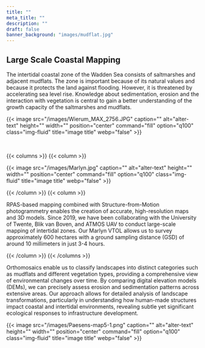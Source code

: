 ```yaml
---
title: ""
meta_title: ""
description: ""
draft: false
banner_background: "images/mudflat.jpg"
---
```

## Large Scale Coastal Mapping
The intertidal coastal zone of the Wadden Sea consists of saltmarshes and adjacent mudflats. The zone is important because of its natural values ​​and because it protects the land against flooding. However, it is threatened by accelerating sea level rise. Knowledge about sedimentation, erosion and the interaction with vegetation is central to gain a better understanding of the growth capacity of the saltmarshes and mudflats.

{{< image src="/images/Wierum_MAX_2756.JPG" caption="" alt="alter-text" height="" width="" position="center" command="fill" option="q100" class="img-fluid" title="image title"  webp="false" >}}

<!-- mudflat_aerial2.png -->

<br>

{{< columns >}}
{{< column >}}

{{< image src="/images/Marlyn.jpg" caption="" alt="alter-text" height="" width="" position="center" command="fill" option="q100" class="img-fluid" title="image title"  webp="false" >}}


{{< /column >}}
{{< column >}}


RPAS-based mapping combined with Structure-from-Motion photogrammetry enables the creation of accurate, high-resolution maps and 3D models. Since 2019, we have been collaborating with the University of Twente, Blik van Boven, and ATMOS UAV to conduct large-scale mapping of intertidal zones. Our Marlyn VTOL allows us to survey approximately 600 hectares with a ground sampling distance (GSD) of around 10 millimeters in just 3-4 hours. 

{{< /column >}}
{{< /columns >}}

Orthomosaics enable us to classify landscapes into distinct categories such as mudflats and different vegetation types, providing a comprehensive view of environmental changes over time. By comparing digital elevation models (DEMs), we can precisely assess erosion and sedimentation patterns across extensive areas. Our approach allows for detailed analysis of landscape transformations, particularly in understanding how human-made structures impact coastal and intertidal environments, revealing subtle yet significant ecological responses to infrastructure development.

{{< image src="/images/Paesens-map5-1.png" caption="" alt="alter-text" height="" width="" position="center" command="fill" option="q100" class="img-fluid" title="image title"  webp="false" >}}